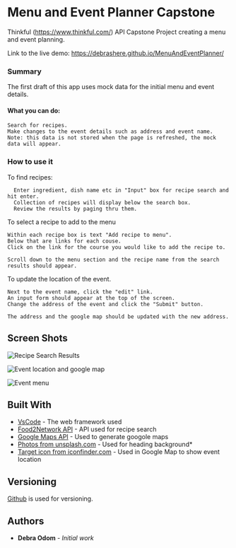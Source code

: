 # Menu and Event Planner Capstone

Thinkful (https://www.thinkful.com/) API Capstone Project creating a menu and event planning.

Link to the live demo: https://debrashere.github.io/MenuAndEventPlanner/

### Summary
The first draft of this app uses mock data for the initial menu and event details. 

  #### What you can do:
    Search for recipes.
    Make changes to the event details such as address and event name. Note: this data is not stored when the page is refreshed, the mock data will appear.   

### How to use it

To find recipes:

```
  Enter ingredient, dish name etc in "Input" box for recipe search and hit enter.
  Collection of recipes will display below the search box. 
  Review the results by paging thru them. 
```

To select a recipe to add to the menu

```
Within each recipe box is text "Add recipe to menu".
Below that are links for each couse.
Click on the link for the course you would like to add the recipe to.

Scroll down to the menu section and the recipe name from the search results should appear.
```

To update the location of the event.

```
Next to the event name, click the "edit" link.
An input form should appear at the top of the screen.
Change the address of the event and click the "Submit" button.

The address and the google map should be updated with the new address.
```

## Screen Shots

![Recipe Search Results](https://raw.githubusercontent.com/debrashere/MenuAndEventPlannerLayout/master/Layout1.png)

![Event location and google map](https://raw.githubusercontent.com/debrashere/MenuAndEventPlannerLayout/master/layoutEventDetails.png)

![Event menu](https://raw.githubusercontent.com/debrashere/MenuAndEventPlannerLayout/master/layoutMenuDetails.png)


## Built With

* [VsCode](http://www.dropwizard.io/1.0.2/docs/) - The web framework used
* [Food2Network API](https://Food2Fork.com/) - API used for recipe search
* [Google Maps API](https://maps.googleapis.com/) - Used to generate googole maps
* [Photos from unsplash.com](https://unsplash.com/) - Used for heading background* 
* [Target icon from iconfinder.com](https://www.iconfinder.com/) - Used in Google Map to show event location 

## Versioning

 [Github](https://github.com/) is used for versioning.

## Authors

* **Debra Odom** - *Initial work* 